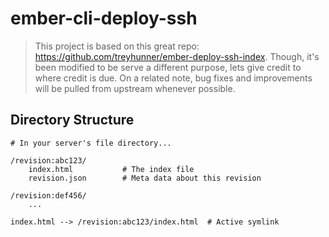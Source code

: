 # ember-cli-deploy-ssh #

> This project is based on this great repo: https://github.com/treyhunner/ember-deploy-ssh-index. Though, it's been modified to be serve a different purpose, lets give credit to where credit is due. On a related note, bug fixes and improvements will be pulled from upstream whenever possible.

## Directory Structure ##

```
# In your server's file directory...

/revision:abc123/
    index.html           # The index file
    revision.json        # Meta data about this revision

/revision:def456/
    ...

index.html --> /revision:abc123/index.html  # Active symlink

```